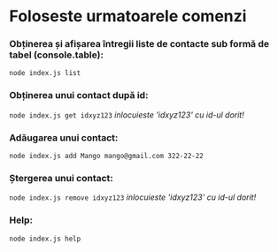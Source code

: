 # Foloseste urmatoarele comenzi

### Obținerea și afișarea întregii liste de contacte sub formă de tabel (console.table):

`node index.js list`

### Obținerea unui contact după id:

`node index.js get idxyz123`
_inlocuieste 'idxyz123' cu id-ul dorit!_

### Adăugarea unui contact:

`node index.js add Mango mango@gmail.com 322-22-22`

### Ștergerea unui contact:

`node index.js remove idxyz123`
_inlocuieste 'idxyz123' cu id-ul dorit!_

### Help:

`node index.js help`
